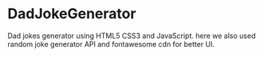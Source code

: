 # DadJokeGenerator
Dad jokes generator using HTML5 CSS3 and JavaScript. here we also used  random joke generator API and fontawesome cdn for better UI.
